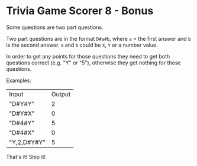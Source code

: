 # Trivia Game Scorer 8 - Bonus
Some questions are two part questions.

Two part questions are in the format `D#a#b`, where `a` = the first answer and `b` is the second answer. `a` and `b` could be `X`, `Y` or a number value.

In order to get any points for those questions they need to get both questions correct (e.g. "Y" or "5"), otherwise they get nothing for those questions.

Examples:

<table>
    <tr>
        <td>Input</td>
        <td>Output</td>
    </tr>
    <tr>
        <td>"D#Y#Y"</td>
        <td>2</td>
    </tr>
    <tr>
        <td>"D#Y#X"</td>
        <td>0</td>
    </tr>
    <tr>
        <td>"D#4#Y"</td>
        <td>5</td>
    </tr>
    <tr>
        <td>"D#4#X"</td>
        <td>0</td>
    </tr>
    <tr>
        <td>"Y,2,D#Y#Y"</td>
        <td>5</td>
    </tr>
</table>

That's it! Ship it!
